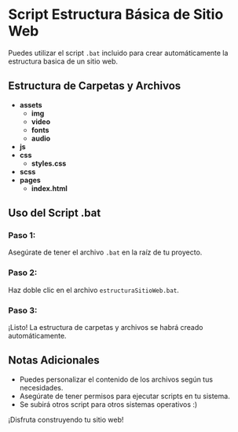 # Script Estructura Básica de Sitio Web

Puedes utilizar el script `.bat` incluido para crear automáticamente la estructura basica de un sitio web.

## Estructura de Carpetas y Archivos

- **assets**
  - **img**
  - **video**
  - **fonts**
  - **audio**
- **js**
- **css**
  - **styles.css**
- **scss**
- **pages**
  - **index.html**

## Uso del Script .bat

### Paso 1:
Asegúrate de tener el archivo `.bat` en la raíz de tu proyecto.

### Paso 2:
Haz doble clic en el archivo `estructuraSitioWeb.bat`.

### Paso 3:
¡Listo! La estructura de carpetas y archivos se habrá creado automáticamente.

## Notas Adicionales
- Puedes personalizar el contenido de los archivos según tus necesidades.
- Asegúrate de tener permisos para ejecutar scripts en tu sistema.
- Se subirá otros script para otros sistemas operativos :)

¡Disfruta construyendo tu sitio web!
